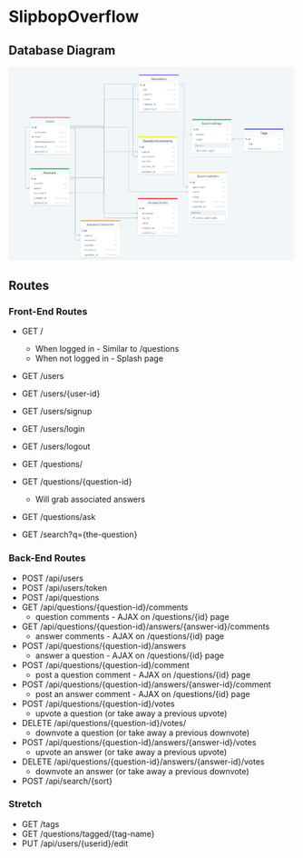 # SlipbopOverflow

## Database Diagram

![ERD](./documentation/database-schema/erd.png)

## Routes
### Front-End Routes
- GET /
  - When logged in - Similar to /questions
  - When not logged in - Splash page
  
- GET /users
- GET /users/{user-id}
- GET /users/signup
- GET /users/login
- GET /users/logout

- GET /questions/
- GET /questions/{question-id}
  - Will grab associated answers
- GET /questions/ask
- GET /search?q={the-question}

### Back-End Routes
- POST /api/users
- POST /api/users/token
- POST /api/questions
- GET /api/questions/{question-id}/comments
  - question comments - AJAX on /questions/{id} page
- GET /api/questions/{question-id}/answers/{answer-id}/comments
  - answer comments - AJAX on /questions/{id} page
- POST /api/questions/{question-id}/answers
  - answer a question - AJAX on /questions/{id} page
- POST /api/questions/{question-id}/comment
  - post a question comment - AJAX on /questions/{id} page
- POST /api/questions/{question-id}/answers/{answer-id}/comment
  - post an answer comment - AJAX on /questions/{id} page
- POST /api/questions/{question-id}/votes
  - upvote a question (or take away a previous upvote)
- DELETE /api/questions/{question-id}/votes/
  - downvote a question (or take away a previous downvote)
- POST /api/questions/{question-id}/answers/{answer-id}/votes
  - upvote an answer (or take away a previous upvote)
- DELETE /api/questions/{question-id}/answers/{answer-id}/votes
  - downvote an answer (or take away a previous downvote)
- POST /api/search/{sort}

### Stretch

- GET /tags
- GET /questions/tagged/{tag-name}
- PUT /api/users/{userid}/edit
